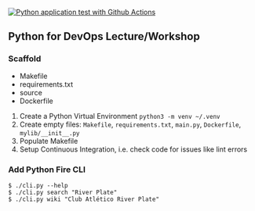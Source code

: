 [![Python application test with Github Actions](https://github.com/roblesdotdev/py-devops/actions/workflows/devops.yml/badge.svg)](https://github.com/roblesdotdev/py-devops/actions/workflows/devops.yml)

## Python for DevOps Lecture/Workshop

### Scaffold

- Makefile
- requirements.txt
- source
- Dockerfile

1. Create a Python Virtual Environment `python3 -m venv ~/.venv`
2. Create empty files: `Makefile`, `requirements.txt`, `main.py`, `Dockerfile`, `mylib/__init__.py`
3. Populate Makefile
4. Setup Continuous Integration, i.e. check code for issues like lint errors

### Add Python Fire CLI

```
$ ./cli.py --help
$ ./cli.py search "River Plate"
$ ./cli.py wiki "Club Atlético River Plate"
```

